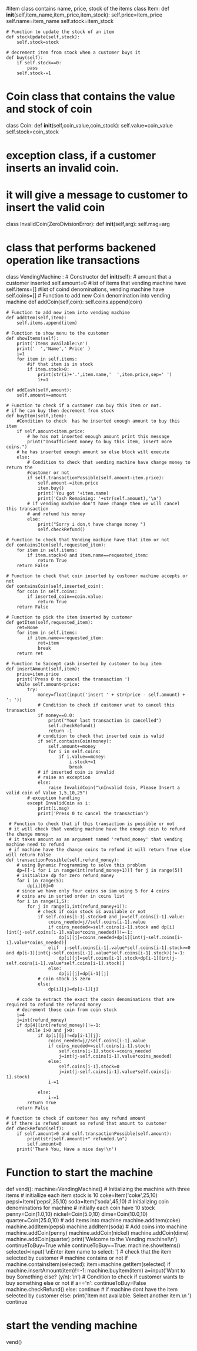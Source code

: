#item class contains name, price, stock of the items
class Item:
    def __init__(self,item_name,item_price,item_stock):
        self.price=item_price
        self.name=item_name
        self.stock=item_stock
        
    # Function to update the stock of an item 
    def stockUpdate(self,stock):
        self.stock=stock

    # decrement item from stock when a customer buys it
    def buy(self):
        if self.stock==0:
            pass
        self.stock-=1
       
# Coin class that  contains the value and stock of coin   
class Coin:
    def __init__(self,coin_value,coin_stock):
        self.value=coin_value
        self.stock=coin_stock

# exception class, if a customer inserts an invalid coin.
# it will give a message to customer to insert the valid coin 
class InvalidCoin(ZeroDivisionError):
    def __init__(self,arg):
        self.msg=arg

# class that  performs backened operation like transactions
class VendingMachine :
    # Constructor
    def __init__(self):
        # amount that a customer inserted
        self.amount=0
        #list of items that vending machine have
        self.items=[]
        #list of coind denominations, vending machine have
        self.coins=[]
    # Function to add new Coin denomination into vending machine
    def addCoin(self,coin):
        self.coins.append(coin)
        
    # Function to add new item into vending machine
    def addItem(self,item):
        self.items.append(item)
        
    # Function to show menu to the customer
    def showItems(self):
        print('Items available:\n')
        print('  ','Name',' Price' )
        i=1
        for item in self.items:
            #if that item is in stock
            if item.stock>0:
                print(str(i)+'.',item.name,'  ',item.price,sep=' ')
                i+=1
                
    def addCash(self,amount):
        self.amount+=amount

    # Function to check if a customer can buy this item or not.
    # if he can buy then decrement from stock
    def buyItem(self,item):
        #Condition to check  has he inserted enough amount to buy this item
        if self.amount<item.price:
            # he has not inserted enough amount print this message
            print("Insufficient money to buy this item, insert more coins.")
        # he has inserted enough amount so else block will execute
        else:
            # Condition to check that vending machine have change money to return the
            #customer or not
            if self.transactionPossible(self.amount-item.price):
                self.amount-=item.price
                item.buy()
                print('You got '+item.name)
                print('Cash Remaining: '+str(self.amount),'\n')
            # if vending machine don't have change then we will cancel this transaction
            # and refund his money
            else:
                print("Sorry i don,t have change money ")
                self.checkRefund()

    # Function to check that Vending machine have that item or not
    def containsItem(self,requested_item):
        for item in self.items:
            if item.stock>0 and item.name==requested_item:
                return True
        return False
    
    # Function to check that coin inserted by customer machine accepts or not
    def containsCoin(self,inserted_coin):
        for coin in self.coins:
            if inserted_coin==coin.value:
                return True
        return False

    # Function to pick the item inserted by customer
    def getItem(self,requested_item):
        ret=None
        for item in self.items:
            if item.name==requested_item:
                ret=item
                break
        return ret

    # Function to Saccept cash inserted by customer to buy item
    def insertAmount(self,item):
        price=item.price
        print('Press 0 to cancel the transaction ')
        while self.amount<price:
            try:
                money=float(input('insert ' + str(price - self.amount) + ': '))
                # Condition to check if customer wnat to cancel this transaction
                if money==0.0:
                    print("Your last transaction is cancelled")
                    self.checkRefund()
                    return -1
                # condition to check that inserted coin is valid
                if self.containsCoin(money):
                    self.amount+=money
                    for i in self.coins:
                        if i.value==money:
                            i.stock+=1
                            break
                # if inserted coin is invalid
                # raise an exception
                else:
                    raise InvalidCoin("\nInvalid Coin, Please Insert a valid coin of Value 1,5,10,25")
            # exception handling
            except InvalidCoin as i:
                print(i.msg)
                print('Press 0 to cancel the transaction')

     # Function to check that if this transaction is possible or not
     # it will check that vending machine have the enough coin to refund the change money
     # it takes amount as an argument named 'refund_money' that vending machine need to refund
     # if machine have the change coins to refund it will return True else will return False
    def transactionPossible(self,refund_money):
        # using Dynamic Programming to solve this problem
        dp=[[-1 for i in range(int(refund_money+1))] for j in range(5)]
        # initialize dp for zero refund_money
        for i in range(5):
            dp[i][0]=0
        # since we have only four coins so iam using 5 for 4 coins
        # coins are in sorted order in coins list
        for i in range(1,5):
            for j in range(1,int(refund_money+1)):
                # check if coin stock is available or not
                if self.coins[i-1].stock>0 and j>=self.coins[i-1].value:
                    coins_needed=j//self.coins[i-1].value
                    if coins_needed<=self.coins[i-1].stock and dp[i][int(j-self.coins[i-1].value*coins_needed)]!=-1:
                        dp[i][j]=coins_needed+dp[i][int(j-self.coins[i-1].value*coins_needed)]
                    elif  j-self.coins[i-1].value*self.coins[i-1].stock>=0 and dp[i-1][int(j-self.coins[i-1].value*self.coins[i-1].stock)]!=-1:
                        dp[i][j]=self.coins[i-1].stock+dp[i-1][int(j-self.coins[i-1].value*self.coins[i-1].stock)]
                    else:
                        dp[i][j]=dp[i-1][j]
                # coin stock is zero
                else:
                    dp[i][j]=dp[i-1][j]
                    
        # code to extract the exact the cooin denominations that are required to refund the refunnd money
        # decrement those coin from coin stock
        i=4
        j=int(refund_money)
        if dp[4][int(refund_money)]!=-1:
            while i>0 and j>0:
                if dp[i][j]!=dp[i-1][j]:
                    coins_needed=j//self.coins[i-1].value
                    if coins_needed<=self.coins[i-1].stock:
                        self.coins[i-1].stock-=coins_needed
                        j=int(j-self.coins[i-1].value*coins_needed)
                    else:
                        self.coins[i-1].stock=0
                        j=int(j-self.coins[i-1].value*self.coins[i-1].stock)
                    i-=1
                        
                else:
                    i-=1
            return True
        return False
            
    # function to check if customer has any refund amount
    # if there is refund amount so refund that amount to customer
    def checkRefund(self):
        if self.amount>0 and self.transactionPossible(self.amount):
            print(str(self.amount)+" refunded.\n")
            self.amount=0
        print('Thank You, Have a nice day!\n')

# Function to start the machine
def vend():
    machine=VendingMachine()
    # Initializing the machine with three items
    # initiallize each item stock is 10
    coke=Item('coke',25,10)
    pepsi=Item('pepsi',35,10)
    soda=Item('soda',45,10)
    # Initializing coin denominations for machine
    # initially each coin have 10 stock
    penny=Coin(1.0,10)
    nickel=Coin(5.0,10)
    dime=Coin(10.0,10)
    quarter=Coin(25.0,10)
    # add items into machine
    machine.addItem(coke)
    machine.addItem(pepsi)
    machine.addItem(soda)
    # Add coins into machine
    machine.addCoin(penny)
    machine.addCoin(nickel)
    machine.addCoin(dime)
    machine.addCoin(quarter)
    print('Welcome to the Vending machine!\n')
    continueToBuy=True
    while continueToBuy==True:
        machine.showItems()
        selected=input('\nEnter item name to select: ')
        # check that the item selected by customer
        # machine contains or not
        if machine.containsItem(selected):
            item=machine.getItem(selected)
            if machine.insertAmount(item)!=-1:
                machine.buyItem(item)
            a=input('Want to buy Something else? (y/n): \n')
            # Condition to check if customer wants to buy something else or not
            if a=='n':
                continueToBuy=False
                machine.checkRefund()
            else:
                continue
        # if machine dont have the item selected by customer
        else:
            print('Item not available. Select another item.\n ')
            continue
# start the vending machine        
vend()        
        

